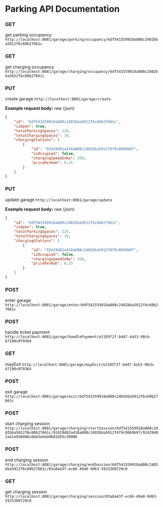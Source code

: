 # Parking API Documentation

### GET
get parking occupancy
`http://localhost:8081/garage/parking/occupancy/6df541559918a808c2402bba5012f6c60b27661c`

### GET
get charging occupancy
`http://localhost:8081/garage/charging/occupancy/6df541559918a808c2402bba5012f6c60b27661c`

### PUT
create garage
`http://localhost:8081/garage/create`

**Example request body:**
raw (json)
```json
{
    "id": "6df541559918a808c2402bba5012f6c60b27661c",
    "isOpen": true,
    "totalParkingSpaces": 120,
    "totalChargingSpaces": 10,
    "chargingStations": [
        {
            "id": "92429d82a418a808c2402bba5012f6f9c0669b97",
            "isOccupied": false,
            "chargingSpeedInKw": 350,
            "pricePerKwh": 0.25
        }
    ]
}
```

### PUT
update garage
`http://localhost:8081/garage/update`

**Example request body:**
raw (json)
```json
{
    "id": "6df541559918a808c2402bba5012f6c60b27661c",
    "isOpen": true,
    "totalParkingSpaces": 120,
    "totalChargingSpaces": 10,
    "chargingStations": [
        {
            "id": "92429d82a418a808c2402bba5012f6f9c0669b97",
            "isOccupied": false,
            "chargingSpeedInKw": 350,
            "pricePerKwh": 0.25
        }
    ]
}
```

### POST
enter garage
`http://localhost:8081/garage/enter/6df541559918a808c2402bba5012f6c60b27661c`

### POST
handle ticket payment
`http://localhost:8081/garage/handlePayment/e2103f2f-bd47-4a53-98cb-67190c079364`

### GET
mayExit
`http://localhost:8081/garage/mayExit/e2103f2f-bd47-4a53-98cb-67190c079364`

### POST
exit garage
`http://localhost:8081/garage/exit/6df541559918a808c2402bba5012f6c60b27661c`

### POST
start charging session
`http://localhost:8081/garage/charging/startSession/6df541559918a808c2402bba5012f6c60b27661c/92429d82a418a808c2402bba5012f6f9c0669b97/92429d82a41e930486c6de5ebda9602d55c39986`

### POST
end charging session
`http://localhost:8081/garage/charging/endSession/6df541559918a808c2402bba5012f6c60b27661c/03a8a43f-ec66-49a0-9d63-5933309729c0`

### GET
get charging session
`http://localhost:8081/garage/charging/session/03a8a43f-ec66-49a0-9d63-5933309729c0`